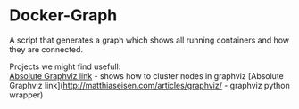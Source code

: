 # Docker-Graph
A script that generates a graph which shows all running containers and how they are connected.



Projects we might find usefull: </br>
[Absolute Graphviz link](http://www.graphviz.org/Gallery/directed/cluster.html) - shows how to cluster nodes in graphviz
[Absolute Graphviz link](http://matthiaseisen.com/articles/graphviz/ - graphviz python wrapper)


